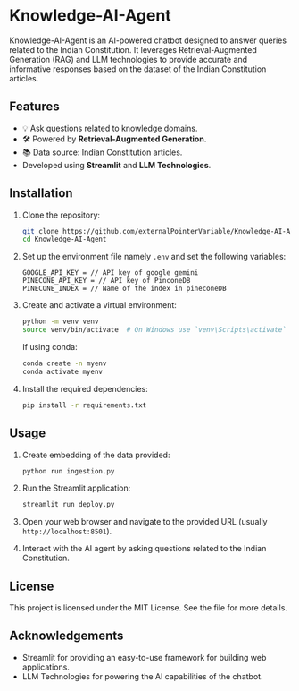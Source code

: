 # Knowledge-AI-Agent

Knowledge-AI-Agent is an AI-powered chatbot designed to answer queries related to the Indian Constitution. It leverages Retrieval-Augmented Generation (RAG) and LLM technologies to provide accurate and informative responses based on the dataset of the Indian Constitution articles.

## Features

- 💡 Ask questions related to knowledge domains.
- 🛠 Powered by **Retrieval-Augmented Generation**.
- 📚 Data source: Indian Constitution articles.
- Developed using **Streamlit** and **LLM Technologies**.

## Installation

1. Clone the repository:
    ```sh
    git clone https://github.com/externalPointerVariable/Knowledge-AI-Agent
    cd Knowledge-AI-Agent
    ```

2. Set up the environment file namely `.env` and set the following variables:
    ```env
    GOOGLE_API_KEY = // API key of google gemini
    PINECONE_API_KEY = // API key of PinconeDB
    PINECONE_INDEX = // Name of the index in pineconeDB
    ```

3. Create and activate a virtual environment:
    ```sh
    python -m venv venv
    source venv/bin/activate  # On Windows use `venv\Scripts\activate`
    ```
    If using conda:
    ```sh
    conda create -n myenv
    conda activate myenv
    ```

4. Install the required dependencies:
    ```sh
    pip install -r requirements.txt
    ```

## Usage

1. Create embedding of the data provided:
    ```sh
    python run ingestion.py
    ```

2. Run the Streamlit application:
    ```sh
    streamlit run deploy.py
    ```

3. Open your web browser and navigate to the provided URL (usually `http://localhost:8501`).

4. Interact with the AI agent by asking questions related to the Indian Constitution.


## License

This project is licensed under the MIT License. See the  file for more details.

## Acknowledgements

- Streamlit for providing an easy-to-use framework for building web applications.
- LLM Technologies for powering the AI capabilities of the chatbot.